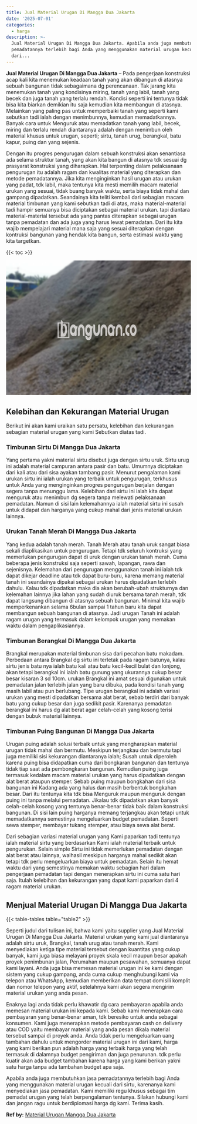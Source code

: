 ```yaml
---
title: Jual Material Urugan Di Mangga Dua Jakarta
date: '2025-07-01'
categories:
  - harga
description: >-
  Jual Material Urugan Di Mangga Dua Jakarta. Apabila anda juga membutuhkan jasa
  pemadatannya terlebih bagi Anda yang menggunakan material urugan kecuali
  dari...
---
```


**Jual Material Urugan Di Mangga Dua Jakarta** – Pada pengerjaan konstruksi acap kali kita menemukan keadaan tanah yang akan dibangun di atasnya sebuah bangunan tidak sebagaimana dg perencanaan. Tak jarang kita menemukan tanah yang kondisinya miring, tanah yang labil, tanah yang becek dan juga tanah yang terlalu rendah. Kondisi seperti ini tentunya tidak bisa kita biarkan demikian itu saja kemudian kita membangun di atasnya. Melainkan yang paling pas untuk memperbaiki tanah yang seperti kami sebutkan tadi ialah dengan menimbunnya, kemudian memadatkannya. Banyak cara untuk Menguruk atau memadatkan tanah yang labil, becek, miring dan terlalu rendah diantaranya adalah dengan menimbun oleh material khusus untuk urugan, seperti; sirtu, tanah urug, berangkal, batu kapur, puing dan yang sejenis.

Dengan itu progres pengurugan dalam sebuah konstruksi akan senantiasa ada selama struktur tanah, yang akan kita bangun di atasnya tdk sesuai dg prasyarat konstruksi yang diharapkan. Hal terpenting dalam pelaksanaan pengurugan itu adalah ragam dan kwalitas material yang diterapkan dan metode pemadatannya. Jika kita menginginkan hasil urugan atau urukan yang padat, tdk labil, maka tentunya kita mesti memilih macam material urukan yang sesuai, tidak buang banyak waktu, serta biaya tidak mahal dan gampang dipadatkan. Seandainya kita teliti kembali dari sebagian macam material timbunan yang kami sebutkan tadi di atas, maka material-material tadi hampir semuanya bisa diciptakan sebagai material urukan. tapi diantara material-material tersebut ada yang pantas diterapkan sebagai urugan tanpa pemadatan dan ada juga yang harus lewat pemadatan. Dari itu kita wajib mempelajari material mana saja yang sesuai diterapkan dengan kontruksi bangunan yang hendak kita bangun, serta estimasi waktu yang kita targetkan.

{{< toc >}}

![Jual Material Urugan Di Mangga Dua Jakarta](/images/jual-urugan-21.png)

## Kelebihan dan Kekurangan Material Urugan

Berikut ini akan kami uraikan satu persatu, kelebihan dan kekurangan sebagian material urugan yang kami Sebutkan diatas tadi.

### Timbunan Sirtu Di Mangga Dua Jakarta

Yang pertama yakni material sirtu disebut juga dengan sirtu uruk. Sirtu urug ini adalah material campuran antara pasir dan batu. Umumnya diciptakan dari kali atau dari sisa ayakan tambang pasir. Menurut pengalaman kami urukan sirtu ini ialah urukan yang terbaik untuk pengurugan, terkhusus untuk Anda yang menginginkan progres pengurugan berjalan dengan segera tanpa menunggu lama. Kelebihan dari sirtu ini ialah kita dapat menguruk atau menimbun dg segera tanpa melewati pelaksanaan pemadatan. Namun di sisi lain kelemahannya ialah material sirtu ini susah untuk didapat dan harganya yang cukup mahal dari jenis material urukan lainnya.

### Urukan Tanah Merah Di Mangga Dua Jakarta

Yang kedua adalah tanah merah. Tanah Merah atau tanah uruk sangat biasa sekali diaplikasikan untuk pengurugan. Tetapi tdk seluruh kontruksi yang memerlukan pengurugan dapat di uruk dengan urukan tanah merah. Cuma beberapa jenis konstruksi saja seperti sawah, lapangan, rawa dan sejenisnya. Kelemahan dari pengurugan menggunakan tanah ini ialah tdk dapat dikejar deadline atau tdk dapat buru-buru, karena memang material tanah ini seandainya dipakai sebagai urukan harus dipadatkan terlebih dahulu. Kalau tdk dipadatkan maka dia akan berubah-ubah strukturnya dan kelemahan lainnya jika lahan yang sudah diuruk bersama tanah merah, tdk dapat langsung dibangun di atasnya sebuah bangunan. Minimal kita wajib memperkenankan selama 6bulan sampai 1 tahun baru kita dapat membangun sebuah bangunan di atasnya. Jadi urugan Tanah ini adalah ragam urugan yang termasuk dalam kelompok urugan yang memakan waktu dalam pengaplikasiannya.

### Timbunan Berangkal Di Mangga Dua Jakarta

Brangkal merupakan material timbunan sisa dari pecahan batu makadam. Perbedaan antara Brangkal dg sirtu ini terletak pada ragam batunya, kalau sirtu jenis batu nya ialah batu kali atau batu kecil-kecil bulat dan lonjong, akan tetapi berangkal ini ialah batu gunung yang ukurannya cukup besar besar kisaran 3 sd 10cm. urukan Brangkal ini amat sesuai digunakan untuk pemadatan jalan terlebih jalan yang baru dibuka, pada kondisi tanah yang masih labil atau pun berlubang. Tipe urugan berangkal ini adalah variasi urukan yang mesti dipadatkan bersama alat berat, sebab terdiri dari banyak batu yang cukup besar dan juga sedikit pasir. Karenanya pemadatan berangkal ini harus dg alat berat agar celah-celah yang kosong terisi dengan bubuk material lainnya.

### Timbunan Puing Bangunan Di Mangga Dua Jakarta

Urugan puing adalah solusi terbaik untuk yang mengharapkan material urugan tidak mahal dan bermutu. Meskipun terjangkau dan bermutu tapi juga memiliki sisi kekurangan diantaranya ialah; Susah untuk diperoleh karena puing bisa didapatkan cuma dari bongkaran bangunan dan tentunya tidak tiap saat ada pembongkaran bangunan. Kemudian puing juga termasuk kedalam macam material urukan yang harus dipadatkan dengan alat berat ataupun stemper. Sebab puing maupun bongkahan dari sisa bangunan ini Kadang ada yang halus dan masih berbentuk bongkahan besar. Dari itu tentunya kita tdk bisa Menguruk maupun menguruk dengan puing ini tanpa melalui pemadatan. Jikalau tdk dipadatkan akan banyak celah-celah kosong yang tentunya benar-benar tidak baik dalam konstruksi bangunan. Di sisi lain puing harganya memang terjangkau akan tetapi untuk memadatkannya semestinya mengeluarkan budget pemadatan. Seperti sewa stemper, membayar tukang stemper, atau biaya sewa alat berat.

Dari sebagian variasi material urugan yang Kami paparkan tadi tentunya ialah material sirtu yang berdasarkan Kami ialah material terbaik untuk pengurukan. Selain simple Sirtu ini tidak memerlukan pemadatan dengan alat berat atau lainnya, walhasil meskipun harganya mahal sedikit akan tetapi tdk perlu mengeluarkan biaya untuk pemadatan. Selain itu hemat waktu dari yang semestinya memakan waktu sebagian hari dalam pengerjaan pemadatan tapi dengan menerapkan sirtu ini cuma satu hari saja. Itulah kelebihan dan kekurangan yang dapat kami paparkan dari 4 ragam material urukan.

## Menjual Material Urugan Di Mangga Dua Jakarta

{{< table-tables table="table2" >}}

Seperti judul dari tulisan ini, bahwa kami yaitu supplier yang Jual Material Urugan Di Mangga Dua Jakarta. Material urukan yang kami jual diantaranya adalah sirtu uruk, Brangkal, tanah urug atau tanah merah. Kami menyediakan ketiga tipe material tersebut dengan kuantitas yang cukup banyak, kami juga biasa melayani proyek skala kecil maupun besar apakah proyek penimbunan jalan, Perumahan maupun pesawahan, semuanya dapat kami layani. Anda juga bisa memesan material urugan ini ke kami dengan sistem yang cukup gampang, anda cuma cukup menghubungi kami via telepon atau WhatsApp, kemudian memberikan data tempat domisili komplit dan nomor telepon yang aktif, setelahnya kami akan segera mengirim material urukan yang anda pesan.

Enaknya lagi anda tidak perlu khawatir dg cara pembayaran apabila anda memesan material urukan ini kepada kami. Sebab kami menerapkan cara pembayaran yang benar-benar aman, tdk beresiko untuk anda sebagai konsumen. Kami juga menerapkan metode pembayaran cash on delivery atau COD yaitu membayar material yang anda pesan dikala material tersebut sampai di proyek anda. Anda tidak perlu mengeluarkan uang tambahan dahulu untuk mengorder material urugan ini dari kami, harga yang kami berikan pun adalah harga yang terbaik harga yang telah termasuk di dalamnya budget pengiriman dan juga penurunan. tdk perlu kuatir akan ada budget tambahan karena harga yang kami berikan yakni satu harga tanpa ada tambahan budget apa saja.

Apabila anda juga membutuhkan jasa pemadatannya terlebih bagi Anda yang menggunakan material urugan kecuali dari sirtu, karenanya kami menyediakan jasa pemadatan. Kami memiliki regu khusus sebagai tim pemadat urugan yang telah berpengalaman tentunya. Silakan hubungi kami dan jangan ragu untuk berdiplomasi harga dg kami. Terima kasih.

**Ref by:** [Material Urugan Mangga Dua Jakarta](https://id.wikipedia.org/wiki/Material)
